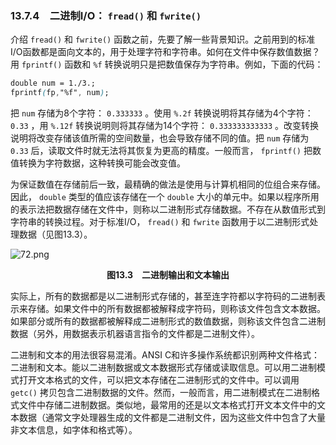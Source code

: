 ### 13.7.4　二进制I/O： `fread()` 和 `fwrite()` 

介绍 `fread()` 和 `fwrite()` 函数之前，先要了解一些背景知识。之前用到的标准I/O函数都是面向文本的，用于处理字符和字符串。如何在文件中保存数值数据？用 `fprintf()` 函数和 `%f` 转换说明只是把数值保存为字符串。例如，下面的代码：

```css
double num = 1./3.;
fprintf(fp,"%f", num);
```

把 `num` 存储为8个字符： `0.333333` 。使用 `%.2f` 转换说明将其存储为4个字符： `0.33` ，用 `%.12f` 转换说明则将其存储为14个字符： `0.333333333333` 。改变转换说明将改变存储该值所需的空间数量，也会导致存储不同的值。把 `num` 存储为 `0.33` 后，读取文件时就无法将其恢复为更高的精度。一般而言， `fprintf()` 把数值转换为字符数据，这种转换可能会改变值。

为保证数值在存储前后一致，最精确的做法是使用与计算机相同的位组合来存储。因此， `double` 类型的值应该存储在一个 `double` 大小的单元中。如果以程序所用的表示法把数据存储在文件中，则称以二进制形式存储数据。不存在从数值形式到字符串的转换过程。对于标准I/O， `fread()` 和 `fwrite` 函数用于以二进制形式处理数据（见图13.3）。

![72.png](./images/72.png)
<center class="my_markdown"><b class="my_markdown">图13.3　二进制输出和文本输出</b></center>

实际上，所有的数据都是以二进制形式存储的，甚至连字符都以字符码的二进制表示来存储。如果文件中的所有数据都被解释成字符码，则称该文件包含文本数据。如果部分或所有的数据都被解释成二进制形式的数值数据，则称该文件包含二进制数据（另外，用数据表示机器语言指令的文件都是二进制文件）。

二进制和文本的用法很容易混淆。ANSI C和许多操作系统都识别两种文件格式：二进制和文本。能以二进制数据或文本数据形式存储或读取信息。可以用二进制模式打开文本格式的文件，可以把文本存储在二进制形式的文件中。可以调用 `getc()` 拷贝包含二进制数据的文件。然而，一般而言，用二进制模式在二进制格式文件中存储二进制数据。类似地，最常用的还是以文本格式打开文本文件中的文本数据（通常文字处理器生成的文件都是二进制文件，因为这些文件中包含了大量非文本信息，如字体和格式等）。

